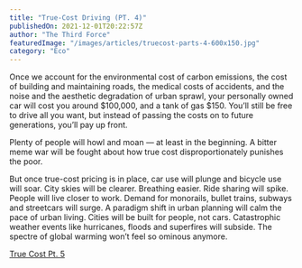 ```yaml
---
title: "True-Cost Driving (PT. 4)"
publishedOn: 2021-12-01T20:22:57Z
author: "The Third Force"
featuredImage: "/images/articles/truecost-parts-4-600x150.jpg"
category: "Eco"
---
```


Once we account for the environmental cost of carbon emissions, the cost of building and maintaining roads, the medical costs of accidents, and the noise and the aesthetic degradation of urban sprawl, your personally owned car will cost you around $100,000, and a tank of gas $150. You’ll still be free to drive all you want, but instead of passing the costs on to future generations, you’ll pay up front.

Plenty of people will howl and moan — at least in the beginning. A bitter meme war will be fought about how true cost disproportionately punishes the poor.

But once true-cost pricing is in place, car use will plunge and bicycle use will soar. City skies will be clearer. Breathing easier. Ride sharing will spike. People will live closer to work. Demand for monorails, bullet trains, subways and streetcars will surge. A paradigm shift in urban planning will calm the pace of urban living. Cities will be built for people, not cars. Catastrophic weather events like hurricanes, floods and superfires will subside. The spectre of global warming won’t feel so ominous anymore.

[True Cost Pt. 5](http://www.adbusters.org/article/true-cost-eating-pt-5)
